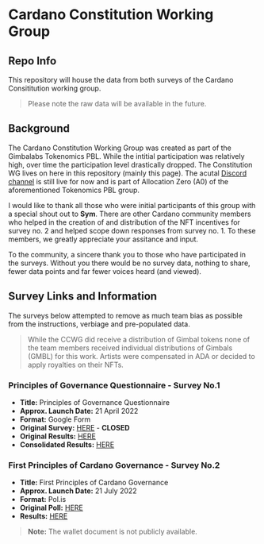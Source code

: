 # Cardano Constitution Working Group

## Repo Info

This repository will house the data from both surveys of the Cardano Consititution working group.

> Please note the raw data will be available in the future.

## Background

The Cardano Constitution Working Group was created as part of the Gimbalabs Tokenomics PBL. While the intitial participation was relatively high, over time the participation level drastically dropped. The Constitution WG lives on here in this repository (mainly this page). The acutal [Discord channel](https://discord.com/channels/767416282198835220/958407168174985306) is still live for now and is part of Allocation Zero (A0) of the aforementioned Tokenomics PBL group.

I would like to thank all those who were initial participants of this group with a special shout out to **Sym**. There are other Cardano community members who helped in the creation of and distribution of the NFT incentives for survey no. 2 and helped scope down responses from survey no. 1. To these members, we greatly appreciate your assitance and input.

To the community, a sincere thank you to those who have participated in the surveys. Without you there would be no survey data, nothing to share, fewer data points and far fewer voices heard (and viewed).

## Survey Links and Information

The surveys below attempted to remove as much team bias as possible from the instructions, verbiage and pre-populated data.

> While the CCWG did receive a distribution of Gimbal tokens none of the team members received individual distributions of Gimbals (GMBL) for this work. Artists were compensated in ADA or decided to apply royalties on their NFTs.

### **Principles of Governance Questionnaire** - Survey No.1
- **Title:** Principles of Governance Questionnaire
- **Approx. Launch Date:** 21 April 2022
- **Format:** Google Form
- **Original Survey:** [HERE](https://forms.gle/Cqg7Ky18oDsSVcd2A) - **CLOSED**
- **Original Results:** [HERE](https://docs.google.com/spreadsheets/d/1vNg2ZuQhck4yzeT-W9w7L9j4lLrCM9at4aiLnMzHm5Q/edit?usp=sharing)
- **Consolidated Results:** [HERE](https://docs.google.com/spreadsheets/d/1d2AyUBqWxpf1faALfnNK1w2AKCij7P4sOfXXGvjxP9E/edit?usp=sharing)

### **First Principles of Cardano Governance** - Survey No.2
- **Title:** First Principles of Cardano Governance
- **Approx. Launch Date:** 21 July 2022
- **Format:** Pol.is
- **Original Poll:** [HERE](https://pol.is/7uvyfnprjb)
- **Results:** [HERE](https://pol.is/report/r6kea3yeenemaeyhdxzrw)
> **Note:** The wallet document is not publicly available.
